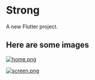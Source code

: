 # Strong

A new Flutter project.

## Here are some images 
[![home.png](https://i.postimg.cc/Hn9z2pF9/home.png)](https://postimg.cc/vxD58dY4)

[![screen.png](https://i.postimg.cc/FRjVrrFX/screen.png)](https://postimg.cc/wyjmFdsw)

